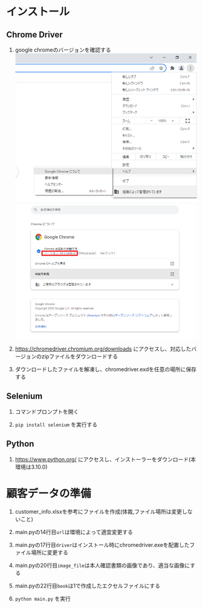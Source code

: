 # インストール
## Chrome Driver
1. google chromeのバージョンを確認する
![chrome_version](./img/chrome_ver.png)
![chrome_version](./img/chrome_ver2.png)

2. https://chromedriver.chromium.org/downloads にアクセスし、対応したバージョンのzipファイルをダウンロードする

3. ダウンロードしたファイルを解凍し、chromedriver.exdを任意の場所に保存する

## Selenium
1. コマンドプロンプトを開く

2. `pip install selenium` を実行する

## Python
1. https://www.python.org/ にアクセスし、インストーラーをダウンロード(本環境は3.10.0)

# 顧客データの準備
1. customer_info.xlsxを参考にファイルを作成(体裁,ファイル場所は変更しないこと)

2. main.pyの14行目`url`は環境によって適宜変更する

3. main.pyの17行目`driver`はインストール時にchromedriver.exeを配置したファイル場所に変更する

4. main.pyの20行目`image_file`は本人確認書類の画像であり、適当な画像にする

5. main.pyの22行目`book`は1で作成したエクセルファイルにする

6. `python main.py` を実行

